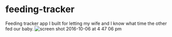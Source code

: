 # feeding-tracker
Feeding tracker app I built for letting my wife and I know what time the other fed our baby.
![screen shot 2016-10-06 at 4 47 06 pm](https://cloud.githubusercontent.com/assets/8203134/19174717/987760f2-8bf6-11e6-9b5f-89c0706b777d.png)
